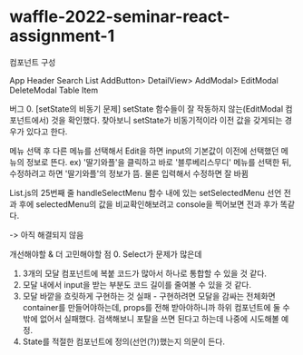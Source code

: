 # waffle-2022-seminar-react-assignment-1


컴포넌트 구성

App
    Header
    Search
    List
        AddButton>
        DetailView>
        AddModal>
        EditModal
        DeleteModal
        Table
                    Item


버그
0. [setState의 비동기 문제] setState 함수들이 잘 작동하지 않는(EditModal 컴포넌트에서) 것을 확인했다. 찾아보니 setState가 비동기적이라 이전 값을 갖게되는 경우가 있다고 한다.

메뉴 선택 후 다른 메뉴를 선택해서 Edit을 하면 input의 기본값이 이전에 선택했던 메뉴의 정보로 뜬다.
ex) '딸기와플'을 클릭하고 바로 '블루베리스무디' 메뉴를 선택한 뒤, 수정하려고 하면 '딸기와플'의 정보가 뜸. 물론 입력해서 수정하면 잘 바뀜

List.js의 25번째 줄 handleSelectMenu 함수 내에 있는 setSelectedMenu 선언 전과 후에 selectedMenu의 값을 비교확인해보려고 console을 찍어보면 전과 후가 똑같다.

-> 아직 해결되지 않음


개선해야할 & 더 고민해야할 점
0. Select가 문제가 많은데 
1. 3개의 모달 컴포넌트에 복붙 코드가 많아서 하나로 통합할 수 있을 것 같다.
2. 모달 내에서 input을 받는 부분도 코드 길이를 줄여볼 수 있을 것 같다.
3. 모달 바깥을 흐릿하게 구현하는 것 실패 - 구현하려면 모달을 감싸는 전체화면 container를 만들어야하는데, props를 전해 받아야하니까 하위 컴포넌트에 둘 수밖에 없어서 실패했다. 검색해보니 포탈을 쓰면 된다고 하는데 나중에 시도해볼 예정.
4. State를 적절한 컴포넌트에 정의(선언(?))했는지 의문이 든다.
